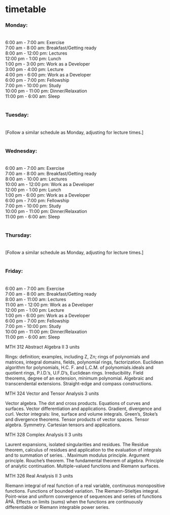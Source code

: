 # timetable


### Monday:<br><br>

6:00 am - 7:00 am: Exercise <br>
7:00 am - 8:00 am: Breakfast/Getting ready<br>
8:00 am - 12:00 pm: Lectures<br>
12:00 pm - 1:00 pm: Lunch<br>
1:00 pm - 3:00 pm: Work as a Developer<br>
3:00 pm - 4:00 pm: Lecture<br>
4:00 pm - 6:00 pm: Work as a Developer<br>
6:00 pm - 7:00 pm: Fellowship<br>
7:00 pm - 10:00 pm: Study<br>
10:00 pm - 11:00 pm: Dinner/Relaxation<br>
11:00 pm - 6:00 am: Sleep<br><br>

### Tuesday:<br><br>

[Follow a similar schedule as Monday, adjusting for lecture times.]<br><br>

### Wednesday:<br><br>

6:00 am - 7:00 am: Exercise<br>
7:00 am - 8:00 am: Breakfast/Getting ready<br>
8:00 am - 10:00 am: Lectures<br>
10:00 am - 12:00 pm: Work as a Developer<br>
12:00 pm - 1:00 pm: Lunch<br>
1:00 pm - 6:00 pm: Work as a Developer<br>
6:00 pm - 7:00 pm: Fellowship<br>
7:00 pm - 10:00 pm: Study<br>
10:00 pm - 11:00 pm: Dinner/Relaxation<br>
11:00 pm - 6:00 am: Sleep<br><br>

### Thursday:<br><br>

[Follow a similar schedule as Monday, adjusting for lecture times.]<br><br>

### Friday:<br><br>

6:00 am - 7:00 am: Exercise<br>
7:00 am - 8:00 am: Breakfast/Getting ready<br>
8:00 am - 11:00 am: Lectures<br>
11:00 am - 12:00 pm: Work as a Developer<br>
12:00 pm - 1:00 pm: Lecture<br>
1:00 pm - 6:00 pm: Work as a Developer<br>
6:00 pm - 7:00 pm: Fellowship<br>
7:00 pm - 10:00 pm: Study<br>
10:00 pm - 11:00 pm: Dinner/Relaxation<br>
11:00 pm - 6:00 am: Sleep<br>

<p>
  MTH 312        Abstract Algebra II                                                            3 units

Rings: definition; examples, including Z, Zn; rings of polynomials and matrices, integral domains, fields, polynomial rings, factorization. Euclidean algorithm for polynomials, H.C. F. and L.C.M. of polynomials.ideals and quotient rings, P.I.D.’s, U.F.D’s, Euclidean rings. Irreducibility. Field theorems, degree of an extension, minimum polynomial. Algebraic and transcendental extensions. Straight-edge and compass constructions.
</p>

<p>
  MTH 324        Vector and Tensor Analysis                                            3 units

Vector algebra. The dot and cross products. Equations of curves and surfaces. Vector differentiation and applications. Gradient, divergence and curl. Vector integrals: line, surface and volume integrals. Green’s, Stoke’s and divergence theorems. Tensor products of vector spaces. Tensor algebra. Symmetry. Cartesian tensors and applications.
</p>

<p>
  MTH 328        Complex Analysis II                                                           3 units

Laurent expansions, isolated singularities and residues. The Residue theorem, calculus of residues and application to the evaluation of integrals and to summation of series. . Maximum modulus principle. Argument principle. Rouche’s theorem. The fundamental theorem of algebra. Principle of analytic continuation. Multiple-valued functions and Riemann surfaces.
</p>

<p>
  MTH 326        Real Analysis II                                                                   3 units

Riemann integral of real function of a real variable, continuous monopositive functions. Functions of bounded variation. The Riemann-Stieltjes integral. Point-wise and uniform convergence of sequences and series of functions Â®Â. Effects on limits (sums) when the functions are continuously differentiable or Riemann integrable power series.
</p>
